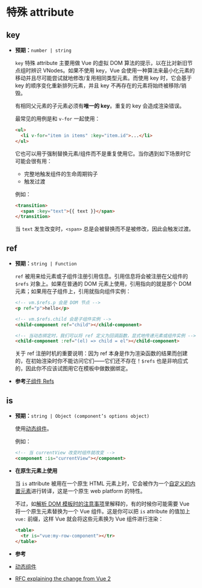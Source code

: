 # 特殊 attribute

## key

- **预期：**`number | string`

  `key` 特殊 attribute 主要用做 Vue 的虚拟 DOM 算法的提示，以在比对新旧节点组时辨识 VNodes。如果不使用 key，Vue 会使用一种算法来最小化元素的移动并且尽可能尝试就地修改/复用相同类型元素。而使用 key 时，它会基于 key 的顺序变化重新排列元素，并且 key 不再存在的元素将始终被移除/销毁。

  有相同父元素的子元素必须有**唯一的 key**。重复的 key 会造成渲染错误。

  最常见的用例是和 `v-for` 一起使用：

  ```html
  <ul>
    <li v-for="item in items" :key="item.id">...</li>
  </ul>
  ```

  它也可以用于强制替换元素/组件而不是重复使用它。当你遇到如下场景时它可能会很有用：

  - 完整地触发组件的生命周期钩子
  - 触发过渡

  例如：

  ```html
  <transition>
    <span :key="text">{{ text }}</span>
  </transition>
  ```

  当 `text` 发生改变时，`<span>` 总是会被替换而不是被修改，因此会触发过渡。

## ref

- **预期：**`string | Function`

  `ref` 被用来给元素或子组件注册引用信息。引用信息将会被注册在父组件的 `$refs` 对象上。如果在普通的 DOM 元素上使用，引用指向的就是那个 DOM 元素；如果用在子组件上，引用就指向组件实例：

  ```html
  <!-- vm.$refs.p 会是 DOM 节点 -->
  <p ref="p">hello</p>

  <!-- vm.$refs.child 会是子组件实例 -->
  <child-component ref="child"></child-component>

  <!-- 当动态绑定时，我们可以将 ref 定义为回调函数，显式地传递元素或组件实例 -->
  <child-component :ref="(el) => child = el"></child-component>
  ```

  关于 ref 注册时机的重要说明：因为 ref 本身是作为渲染函数的结果而创建的，在初始渲染时你不能访问它们——它们还不存在！`$refs` 也是非响应式的，因此你不应该试图用它在模板中做数据绑定。

-  **参考**[子组件 Refs](../guide/component-template-refs.html)

## is

- **预期：**`string | Object (component’s options object)`

  使用[动态组件](../guide/component-dynamic-async.html)。

  例如：

  ```html
  <!-- 当 currentView 改变时组件就改变 -->
  <component :is="currentView"></component>
  ```

- **在原生元素上使用** <Badge text="3.1+" />

  当 `is` attribute 被用在一个原生 HTML 元素上时，它会被作为一个[自定义的内置元素](https://html.spec.whatwg.org/multipage/custom-elements.html#custom-elements-customized-builtin-example)进行转译，这是一个原生 web platform 的特性。

  不过，如[解析 DOM 模板时的注意事项](/guide/component-basics.html#解析-dom-模板时的注意事项)里解释的，有的时候你可能需要 Vue 将一个原生元素替换为一个 Vue 组件。这是你可以把 `is` attribute 的值加上 `vue:` 前缀，这样 Vue 就会将这些元素换为 Vue 组件进行渲染：

  ```html
  <table>
    <tr is="vue:my-row-component"></tr>
  </table>
  ```

-  **参考**
  - [动态组件](../guide/component-dynamic-async.html)
  - [RFC explaining the change from Vue 2](https://github.com/vuejs/rfcs/blob/master/active-rfcs/0027-custom-elements-interop.md#customized-built-in-elements)
